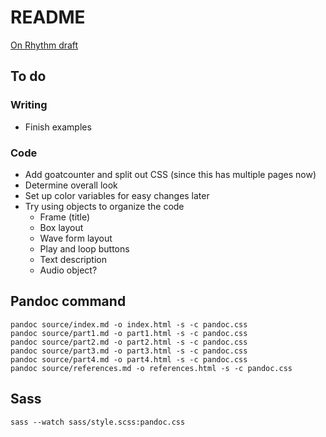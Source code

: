 # README

[On Rhythm draft](http://cwitulski.com/rhythm/)

## To do

### Writing

* Finish examples

### Code

* Add goatcounter and split out CSS (since this has multiple pages now)
* Determine overall look
* Set up color variables for easy changes later
* Try using objects to organize the code
  * Frame (title)
  * Box layout
  * Wave form layout
  * Play and loop buttons
  * Text description
  * Audio object?

## Pandoc command

```
pandoc source/index.md -o index.html -s -c pandoc.css
pandoc source/part1.md -o part1.html -s -c pandoc.css
pandoc source/part2.md -o part2.html -s -c pandoc.css
pandoc source/part3.md -o part3.html -s -c pandoc.css
pandoc source/part4.md -o part4.html -s -c pandoc.css
pandoc source/references.md -o references.html -s -c pandoc.css
```

## Sass

```
sass --watch sass/style.scss:pandoc.css
```
